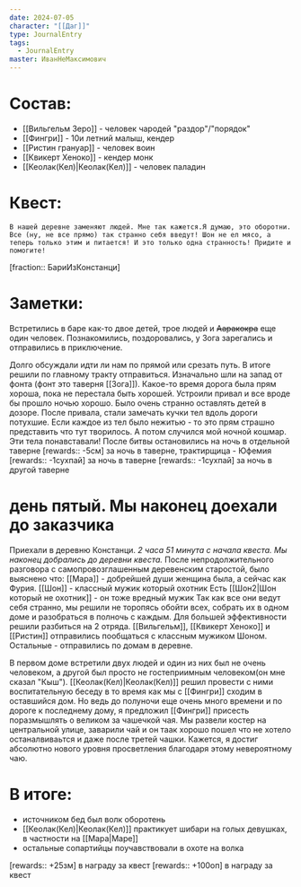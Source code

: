 ```yaml
---
date: 2024-07-05
character: "[[Даг]]"
type: JournalEntry
tags:
  - JournalEntry
master: ИванНеМаксимович
---
```

# Состав:
- [[Вильгельм Зеро]] - человек чародей "раздор"/"порядок"
- [[Фингри]] - 10и летний малыш, кендер
- [[Ристин грануар]] - человек воин
- [[Квикерт Хеноко]] - кендер монк
- [[Кеолак(Кел)|Кеолак(Кел)]] - человек паладин

# Квест:
```
В нашей деревне заменяют людей. Мне так кажется.Я думаю, это оборотни. Все (ну, не все прямо) так странно себя введут! Шон не ел мясо, а теперь только этим и питается! И это только одна странность! Придите и помогите!
```
[fraction:: БариИзКонстанци]
# Заметки:
Встретились в баре как-то двое детей, трое людей и ~~Ааракокра~~ еще один человек.
Познакомились, поздоровались, у Зога зарегались и отправились в приключение.

Долго обсуждали идти ли нам по прямой или срезать путь. В итоге решили по главному тракту отправиться. Изначально шли на запад от фонта (фонт это таверня [[Зога]]). Какое-то время дорога была прям хороша, пока не перестала быть хорошей. Устроили привал и все вроде бы прошло ночью хорошо. Было очень странно оставлять детей в дозоре.
После привала, стали замечать кучки тел вдоль дороги потухшие. Если каждое из тел было нежитью - то это прям страшно представить что тут творилось. А потом случился мой ночной кошмар. Эти тела понавставали!
После битвы остановились на ночь в отдельной таверне
[rewards:: -5см] за ночь в таверне, трактирщица - Юфемия
[rewards:: -1сухпай] за ночь в таверне
[rewards:: -1сухпай] за ночь в другой таверне

# день пятый. Мы наконец доехали до заказчика
Приехали в деревню Констанци.
_2 часа 51 минута с начала квеста. Мы наконец добрались до деревни квеста._
После непродолжительного разговора с самопровозглашенным деревенским старостой, было выяснено что:
[[Мара]] - добрейшей души женщина была, а сейчас как Фурия.
[[Шон]] - классный мужик который охотник
Есть [[Шон2|Шон который не охотник]] - он тоже вредный мужик
Так как все они ведут себя странно, мы решили не торопясь обойти всех, собрать их в одном доме и разобраться в полночь с каждым. Для большей эффективности решили разбиться на 2 отряда. [[Вильгельм]], [[Квикерт Хеноко]] и [[Ристин]] отправились пообщаться с классным мужиком Шоном. Остальные - отправились по домам в деревне. 

В первом доме встретили двух людей и один из них был не очень человеком, а другой был просто не гостеприимным человеком(он мне сказал "Кыш"). [[Кеолак(Кел)|Кеолак(Кел)]]  решил провести с ними воспитательную беседу в то время как мы с [[Фингри]] сходим в оставшийся дом. Но ведь до полуночи еще очень много времени и по дороге к последнему дому, я предложил [[Фингри]] присесть поразмышлять о великом за чашечкой чая. Мы развели костер на центральной улице, заварили чай и он таак хорошо пошел что не хотело останалвиваьтся и даже после третей чашки. Кажется, я достиг абсолютно нового уровня просветления благодаря этому невероятному чаю.

# В итоге:
- источником бед был волк оборотень
- [[Кеолак(Кел)|Кеолак(Кел)]] практикует шибари на голых девушках, в частности на [[Мара|Маре]]
- остальные сопартийцы поучавствовали в охоте на волка

[rewards:: +25зм] в награду за квест
[rewards:: +100оп] в награду за квест

